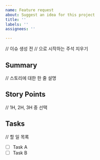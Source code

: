 ```yaml
---
name: Feature request
about: Suggest an idea for this project
title: ''
labels: ''
assignees: ''

---
```


// 이슈 생성 전 // 으로 시작하는 주석 지우기

## Summary
// 스토리에 대한 한 줄 설명

## Story Points
// 1H, 2H, 3H 중 선택

## Tasks
// 할 일 목록

- [ ] Task A
- [ ] Task B
